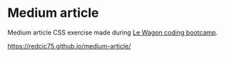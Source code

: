 # Medium article
Medium article CSS exercise made during [Le Wagon coding bootcamp](https://www.lewagon.com/).

https://redcic75.github.io/medium-article/
